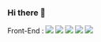 ### Hi there 👋

Front-End :
<img src="https://img.shields.io/badge/HTML5-#E34F26?style=for-the-badge&logo=HTML&logoColor=white"> 
<img src="https://img.shields.io/badge/CSS-#1572B6?style=for-the-badge&logo=CSS&logoColor=white"> 
<img src="https://img.shields.io/badge/javascript-F7DF1E?style=for-the-badge&logo=javascript&logoColor=black"> 
<img src="https://img.shields.io/badge/React-#61DAFB?style=for-the-badge&logo=react&logoColor=white"> 
<img src="https://img.shields.io/badge/TypeScript-#61DAFB?style=for-the-badge&logo=typescript&logoColor=white"> 

<!--
**dgfh0450/dgfh0450** is a ✨ _special_ ✨ repository because its `README.md` (this file) appears on your GitHub profile.

Here are some ideas to get you started:

- 🔭 I’m currently working on ...
- 🌱 I’m currently learning ...
- 👯 I’m looking to collaborate on ...
- 🤔 I’m looking for help with ...
- 💬 Ask me about ...
- 📫 How to reach me: ...
- 😄 Pronouns: ...
- ⚡ Fun fact: ...
-->
